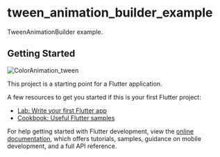# tween_animation_builder_example

TweenAnimationBuilder example.

## Getting Started
![ColorAnimation_tween](https://github.com/sivakarthikayan-cs/tween_animation_builder_examples/assets/139855522/39402e00-dfa4-48c0-85e9-d9b513b2e3f7)


This project is a starting point for a Flutter application.

A few resources to get you started if this is your first Flutter project:

- [Lab: Write your first Flutter app](https://docs.flutter.dev/get-started/codelab)
- [Cookbook: Useful Flutter samples](https://docs.flutter.dev/cookbook)

For help getting started with Flutter development, view the
[online documentation](https://docs.flutter.dev/), which offers tutorials,
samples, guidance on mobile development, and a full API reference.
